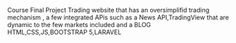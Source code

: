 Course Final Project 
Trading website that has an oversimplifid trading mechanism , a few integrated APis such as a News API,TradingView <iframes> that are dynamic to the few markets included  and a BLOG
HTML,CSS,JS,BOOTSTRAP 5,LARAVEL
